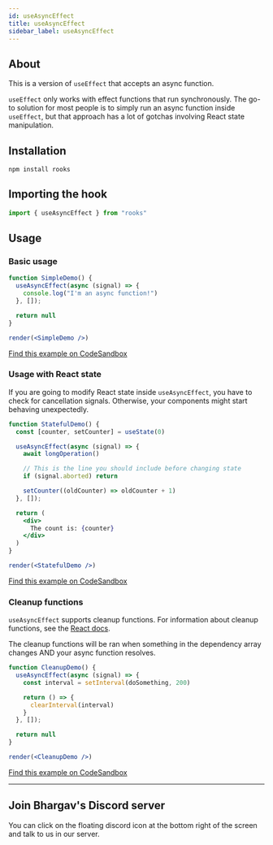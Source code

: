 ```yaml
---
id: useAsyncEffect
title: useAsyncEffect
sidebar_label: useAsyncEffect
---
```



## About
This is a version of `useEffect` that accepts an async function.

`useEffect` only works with effect functions that run synchronously. The go-to solution for most people is to simply run an async function inside `useEffect`, but that approach has a lot of gotchas involving React state manipulation.

[//]: # 'Main'

## Installation

```
npm install rooks
```

## Importing the hook

```javascript
import { useAsyncEffect } from "rooks"
```

## Usage

### Basic usage

```jsx
function SimpleDemo() {
  useAsyncEffect(async (signal) => {
    console.log("I'm an async function!")
  }, []);

  return null
}

render(<SimpleDemo />)
```

[Find this example on CodeSandbox](https://codesandbox.io/s/rough-fire-c22p6p)

### Usage with React state

If you are going to modify React state inside `useAsyncEffect`, you have to check for cancellation signals. Otherwise, your components might start behaving unexpectedly.

```jsx
function StatefulDemo() {
  const [counter, setCounter] = useState(0)

  useAsyncEffect(async (signal) => {
    await longOperation()

    // This is the line you should include before changing state
    if (signal.aborted) return

    setCounter((oldCounter) => oldCounter + 1)
  }, []);

  return (
    <div>
      The count is: {counter}
    </div>
  )
}

render(<StatefulDemo />)
```

[Find this example on CodeSandbox](https://codesandbox.io/s/jovial-surf-bjvefr)

### Cleanup functions

`useAsyncEffect` supports cleanup functions. For information about cleanup functions, see the [React docs](https://reactjs.org/docs/hooks-effect.html#effects-with-cleanup).

The cleanup functions will be ran when something in the dependency array changes AND your async function resolves.

```jsx
function CleanupDemo() {
  useAsyncEffect(async (signal) => {
    const interval = setInterval(doSomething, 200)

    return () => {
      clearInterval(interval)
    }
  }, []);

  return null
}

render(<CleanupDemo />)
```

[Find this example on CodeSandbox](https://codesandbox.io/s/pedantic-faraday-77sjnc)

---
## Join Bhargav's Discord server
You can click on the floating discord icon at the bottom right of the screen and talk to us in our server.
